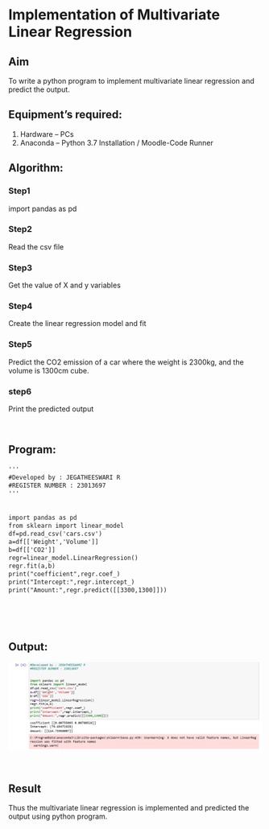 # Implementation of Multivariate Linear Regression
## Aim
To write a python program to implement multivariate linear regression and predict the output.
## Equipment’s required:
1.	Hardware – PCs
2.	Anaconda – Python 3.7 Installation / Moodle-Code Runner
## Algorithm:
### Step1
import pandas as pd
<br>

### Step2
Read the csv file
<br>

### Step3
Get the value of X and y variables
<br>

### Step4
Create the linear regression model and fit
<br>

### Step5
Predict the CO2 emission of a car where the weight is 2300kg, and the volume is 1300cm cube.
<br>

### step6
Print the predicted output


<br>

## Program:
```
'''
#Developed by : JEGATHEESWARI R
#REGISTER NUMBER : 23013697
'''


import pandas as pd
from sklearn import linear_model
df=pd.read_csv('cars.csv')
a=df[['Weight','Volume']]
b=df[['CO2']]
regr=linear_model.LinearRegression()
regr.fit(a,b)
print("coefficient",regr.coef_)
print("Intercept:",regr.intercept_)
print("Amount:",regr.predict([[3300,1300]]))





```
## Output:

![output](<Screenshot 2024-01-02 154005.png>)

<br>

## Result
Thus the multivariate linear regression is implemented and predicted the output using python program.